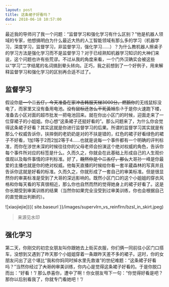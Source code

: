 ```yaml
---
layout: post
title: 这条裙子好看吗？
data: 2018-06-18 10:57:00
---
```

最近我的导师问了我一个问题：“监督学习和强化学习有什么区别？”他是机器人领域的专家，他想搞明白为什么最近大热的人工智能领域有那么多的学习（机器学习，深度学习，监督学习，非监督学习，强化学习……）？为什么教机器人擦桌子的学习方法是强化学习而不是监督学习？对于已经熟知机器学习知识的大神们来说，这个问题也许有些荒谬。不过从我的角度来看，一个门外汉确实会被这些以“学习”二字结尾的名词搞到晕头转向。正巧，我之前想到了一个好例子，用来解释监督学习和强化学习的区别再合适不过了。

## 监督学习
假设你~~是一个二五仔，今天准备在家冲击韩服天梯3000分。燃鹅你~~的无线鼠标没电了，而家里又没有备用电池。~~没有鼠标还怎么干死黃旭东？~~于是你火速跑下楼，准备去小区对面的超市批发一把电池回来。就在你出小区门的时候，迎面走来了一位穿裙子的小姐姐。你心想“这条裙子还挺好看的”。那么问题来了，为什么你会觉得这条裙子好看？其实这就是你进行监督学习的后果。所谓的监督学习其实就是有那么个权威告诉你，扶摔倒的老奶奶是对的不扶是错的，红色的裙子好看绿色的裙子不好看，1加1等于2而2加2等于4……也就是说每一个事件都有一个明确的评判标准，而你在涉世未深的时候往往你的父母老师会扮演这个绝对权威的角色，告诉你每个事件所对应的标签是什么。久而久之，你就会在此基础上形成自己的人生观价值观以及每件事情的评判标准。好了，~~既然你是个二五仔，那么~~大哥孙一峰是你最爱的主播也就是你的绝对权威。他每天直播的时候给你看一套半蔵森林的写真并且告诉你这就是好看的标准。久而久之，你就形成了一套自己的审美标准。但是很显然你的审美标准是受到了大哥的深远影响的。既然小区门口的这个小姐姐的穿衣风格和你每天看的写真很相近，那么你也自然而然的觉得她身上的裙子好看了。这是你长期受到审美训练的结果（当然你如果完全没受到过审美训练，你也会根据自己的直觉做出判断的）。

![xiaojiejie]({{ site.baseurl }}/images/supervlrn_vs_reinflrn/bzsl_in_skirt.jpeg)
> 来源见水印

## 强化学习
第二天，你刚交的初恋女朋友叫你跟她去上街买衣服，你们俩一同前往小区门口搭车，没想到又遇到了昨天那个小姐姐穿着一条跟昨天差不多的裙子。这时，你的女朋友问出了这个堪比“我和你妈同时掉水里先救谁”的世纪难题：“这条裙子好看吗？”当然你经过了~~大哥的~~审美训练，你内心是觉得这条裙子好看的。于是你脱口而出：“好看！”/
那么恭喜你，遭中了啊！你女朋友甩下一句：“你觉得好看是吧？那你以后别看我了，你就专门看她吧！”/

